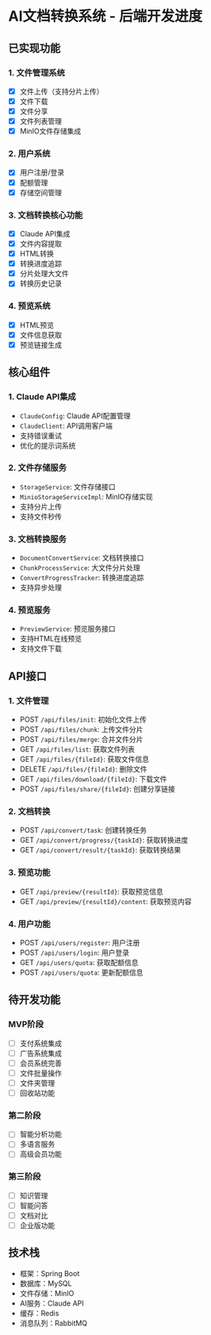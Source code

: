 # AI文档转换系统 - 后端开发进度

## 已实现功能

### 1. 文件管理系统
- [x] 文件上传（支持分片上传）
- [x] 文件下载
- [x] 文件分享
- [x] 文件列表管理
- [x] MinIO文件存储集成

### 2. 用户系统
- [x] 用户注册/登录
- [x] 配额管理
- [x] 存储空间管理

### 3. 文档转换核心功能
- [x] Claude API集成
- [x] 文件内容提取
- [x] HTML转换
- [x] 转换进度追踪
- [x] 分片处理大文件
- [x] 转换历史记录

### 4. 预览系统
- [x] HTML预览
- [x] 文件信息获取
- [x] 预览链接生成

## 核心组件

### 1. Claude API集成
- `ClaudeConfig`: Claude API配置管理
- `ClaudeClient`: API调用客户端
- 支持错误重试
- 优化的提示词系统

### 2. 文件存储服务
- `StorageService`: 文件存储接口
- `MinioStorageServiceImpl`: MinIO存储实现
- 支持分片上传
- 支持文件秒传

### 3. 文档转换服务
- `DocumentConvertService`: 文档转换接口
- `ChunkProcessService`: 大文件分片处理
- `ConvertProgressTracker`: 转换进度追踪
- 支持异步处理

### 4. 预览服务
- `PreviewService`: 预览服务接口
- 支持HTML在线预览
- 支持文件下载

## API接口

### 1. 文件管理
- POST `/api/files/init`: 初始化文件上传
- POST `/api/files/chunk`: 上传文件分片
- POST `/api/files/merge`: 合并文件分片
- GET `/api/files/list`: 获取文件列表
- GET `/api/files/{fileId}`: 获取文件信息
- DELETE `/api/files/{fileId}`: 删除文件
- GET `/api/files/download/{fileId}`: 下载文件
- POST `/api/files/share/{fileId}`: 创建分享链接

### 2. 文档转换
- POST `/api/convert/task`: 创建转换任务
- GET `/api/convert/progress/{taskId}`: 获取转换进度
- GET `/api/convert/result/{taskId}`: 获取转换结果

### 3. 预览功能
- GET `/api/preview/{resultId}`: 获取预览信息
- GET `/api/preview/{resultId}/content`: 获取预览内容

### 4. 用户功能
- POST `/api/users/register`: 用户注册
- POST `/api/users/login`: 用户登录
- GET `/api/users/quota`: 获取配额信息
- POST `/api/users/quota`: 更新配额信息

## 待开发功能

### MVP阶段
- [ ] 支付系统集成
- [ ] 广告系统集成
- [ ] 会员系统完善
- [ ] 文件批量操作
- [ ] 文件夹管理
- [ ] 回收站功能

### 第二阶段
- [ ] 智能分析功能
- [ ] 多语言服务
- [ ] 高级会员功能

### 第三阶段
- [ ] 知识管理
- [ ] 智能问答
- [ ] 文档对比
- [ ] 企业版功能

## 技术栈
- 框架：Spring Boot
- 数据库：MySQL
- 文件存储：MinIO
- AI服务：Claude API
- 缓存：Redis
- 消息队列：RabbitMQ 
